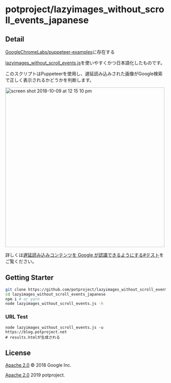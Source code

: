 # potproject/lazyimages_without_scroll_events_japanese

## Detail

[GoogleChromeLabs/puppeteer-examples](https://github.com/GoogleChromeLabs/puppeteer-examples)に存在する

[lazyimages_without_scroll_events.js](./lazyimages_without_scroll_events.js)を使いやすくかつ日本語化したものです。

このスクリプトはPuppeteerを使用し、遅延読み込みされた画像がGoogle検索で正しく表示されるかどうかを判断します。

<img width="500" alt="screen shot 2018-10-09 at 12 15 10 pm" src="https://user-images.githubusercontent.com/238208/46697053-98aa5e80-cbc8-11e8-91c3-d5cf7937f3f7.png">

詳しくは[遅延読み込みコンテンツを Google が認識できるようにする#テスト](https://developers.google.com/search/docs/guides/lazy-loading#test)をご覧ください。

## Getting Starter
```sh
git clone https://github.com/potproject/lazyimages_without_scroll_events_japanese
cd lazyimages_without_scroll_events_japanese
npm i # or yarn
node lazyimages_without_scroll_events.js -h
```

### URL Test
```
node lazyimages_without_scroll_events.js -u https://blog.potproject.net
# results.htmlが生成される
```

## License

[Apache 2.0](./LICENSE) © 2018 Google Inc.

[Apache 2.0](./LICENSE) 2019 potproject.